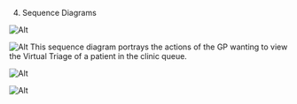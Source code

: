 

4. Sequence Diagrams


![Alt](EDAdminSequenceDiagram.drawio)

![Alt](GPSequenceDiagram.drawio)
This sequence diagram portrays the actions of the GP wanting to view the Virtual Triage of a patient in the clinic queue.

![Alt](ClinicianSequence.drawio)


![Alt](Sequence_Patient1.svg)
